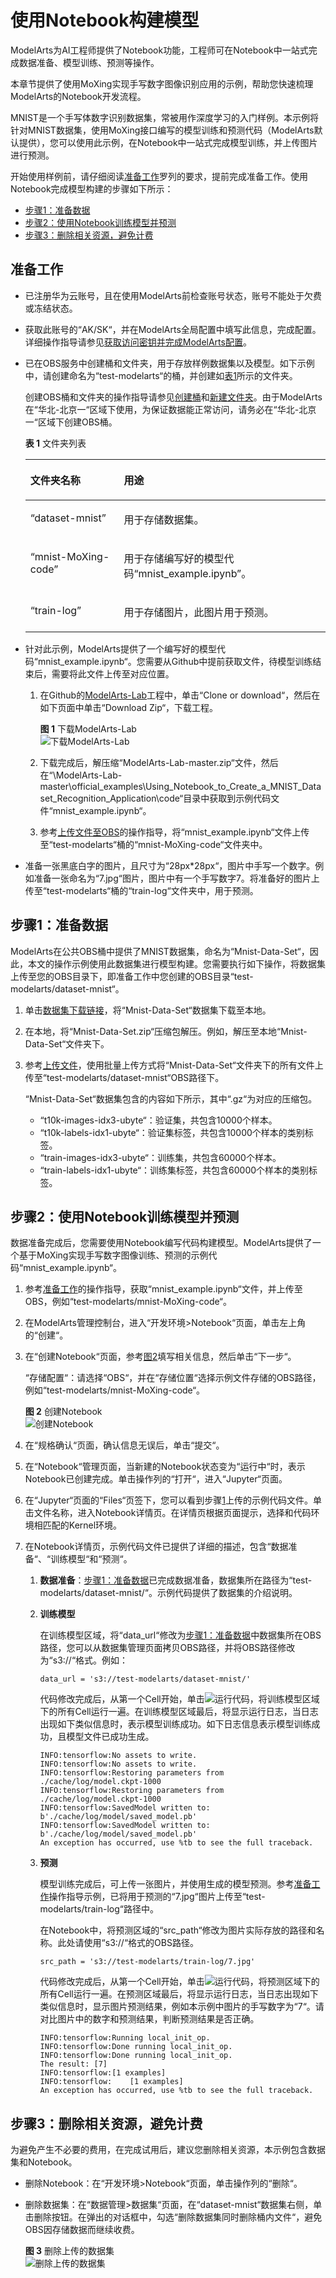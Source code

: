 # 使用Notebook构建模型<a name="modelarts_06_0005"></a>

ModelArts为AI工程师提供了Notebook功能，工程师可在Notebook中一站式完成数据准备、模型训练、预测等操作。

本章节提供了使用MoXing实现手写数字图像识别应用的示例，帮助您快速梳理ModelArts的Notebook开发流程。

MNIST是一个手写体数字识别数据集，常被用作深度学习的入门样例。本示例将针对MNIST数据集，使用MoXing接口编写的模型训练和预测代码（ModelArts默认提供），您可以使用此示例，在Notebook中一站式完成模型训练，并上传图片进行预测。

开始使用样例前，请仔细阅读[准备工作](#section18603111615523)罗列的要求，提前完成准备工作。使用Notebook完成模型构建的步骤如下所示：

-   [步骤1：准备数据](#section31463233105)
-   [步骤2：使用Notebook训练模型并预测](#section1097133612916)
-   [步骤3：删除相关资源，避免计费](#section157112269308)

## 准备工作<a name="section18603111615523"></a>

-   已注册华为云账号，且在使用ModelArts前检查账号状态，账号不能处于欠费或冻结状态。
-   获取此账号的“AK/SK“，并在ModelArts全局配置中填写此信息，完成配置。详细操作指导请参见[获取访问密钥并完成ModelArts配置](https://support.huaweicloud.com/prepare-modelarts/modelarts_08_0002.html)。
-   已在OBS服务中创建桶和文件夹，用于存放样例数据集以及模型。如下示例中，请创建命名为“test-modelarts“的桶，并创建如[表1](#table1477818571332)所示的文件夹。

    创建OBS桶和文件夹的操作指导请参见[创建桶](https://support.huaweicloud.com/usermanual-obs/zh-cn_topic_0045829050.html)和[新建文件夹](https://support.huaweicloud.com/usermanual-obs/zh-cn_topic_0045829103.html)。由于ModelArts在“华北-北京一“区域下使用，为保证数据能正常访问，请务必在“华北-北京一“区域下创建OBS桶。

    **表 1**  文件夹列表

    <a name="table1477818571332"></a>
    <table><thead align="left"><tr id="row1077718579336"><th class="cellrowborder" valign="top" width="31.180000000000003%" id="mcps1.2.3.1.1"><p id="p7777105714334"><a name="p7777105714334"></a><a name="p7777105714334"></a>文件夹名称</p>
    </th>
    <th class="cellrowborder" valign="top" width="68.82000000000001%" id="mcps1.2.3.1.2"><p id="p19777157163317"><a name="p19777157163317"></a><a name="p19777157163317"></a>用途</p>
    </th>
    </tr>
    </thead>
    <tbody><tr id="row377775753311"><td class="cellrowborder" valign="top" width="31.180000000000003%" headers="mcps1.2.3.1.1 "><p id="p77771257203315"><a name="p77771257203315"></a><a name="p77771257203315"></a><span class="parmvalue" id="parmvalue207771257153312"><a name="parmvalue207771257153312"></a><a name="parmvalue207771257153312"></a>“dataset-mnist”</span></p>
    </td>
    <td class="cellrowborder" valign="top" width="68.82000000000001%" headers="mcps1.2.3.1.2 "><p id="p47771557183316"><a name="p47771557183316"></a><a name="p47771557183316"></a>用于存储数据集。</p>
    </td>
    </tr>
    <tr id="row977835717337"><td class="cellrowborder" valign="top" width="31.180000000000003%" headers="mcps1.2.3.1.1 "><p id="p277885783319"><a name="p277885783319"></a><a name="p277885783319"></a><span class="filepath" id="filepath11777145733313"><a name="filepath11777145733313"></a><a name="filepath11777145733313"></a>“mnist-MoXing-code”</span></p>
    </td>
    <td class="cellrowborder" valign="top" width="68.82000000000001%" headers="mcps1.2.3.1.2 "><p id="p1177820577331"><a name="p1177820577331"></a><a name="p1177820577331"></a>用于存储编写好的模型代码<span class="filepath" id="filepath877855719333"><a name="filepath877855719333"></a><a name="filepath877855719333"></a>“mnist_example.ipynb”</span>。</p>
    </td>
    </tr>
    <tr id="row1077815712334"><td class="cellrowborder" valign="top" width="31.180000000000003%" headers="mcps1.2.3.1.1 "><p id="p17786579337"><a name="p17786579337"></a><a name="p17786579337"></a><span class="parmvalue" id="parmvalue177813570337"><a name="parmvalue177813570337"></a><a name="parmvalue177813570337"></a>“train-log”</span></p>
    </td>
    <td class="cellrowborder" valign="top" width="68.82000000000001%" headers="mcps1.2.3.1.2 "><p id="p1377805713314"><a name="p1377805713314"></a><a name="p1377805713314"></a>用于存储图片，此图片用于预测。</p>
    </td>
    </tr>
    </tbody>
    </table>

-   针对此示例，ModelArts提供了一个编写好的模型代码“mnist\_example.ipynb“。您需要从Github中提前获取文件，待模型训练结束后，需要将此文件上传至对应位置。
    1.  在Github的[ModelArts-Lab](https://github.com/huaweicloud/ModelArts-Lab)工程中，单击“Clone or download“，然后在如下页面中单击“Download Zip“，下载工程。

        **图 1**  下载ModelArts-Lab<a name="fig141101453183910"></a>  
        ![](figures/下载ModelArts-Lab.png "下载ModelArts-Lab")

    2.  下载完成后，解压缩“ModelArts-Lab-master.zip“文件，然后在“\\ModelArts-Lab-master\\official\_examples\\Using\_Notebook\_to\_Create\_a\_MNIST\_Dataset\_Recognition\_Application\\code“目录中获取到示例代码文件“mnist\_example.ipynb“。
    3.  参考[上传文件至OBS](https://support.huaweicloud.com/usermanual-obs/zh-cn_topic_0045829660.html)的操作指导，将“mnist\_example.ipynb“文件上传至“test-modelarts“桶的“mnist-MoXing-code“文件夹中。

-   准备一张黑底白字的图片，且尺寸为“28px\*28px“，图片中手写一个数字。例如准备一张命名为“7.jpg“图片，图片中有一个手写数字7。将准备好的图片上传至“test-modelarts“桶的“train-log“文件夹中，用于预测。

## 步骤1：准备数据<a name="section31463233105"></a>

ModelArts在公共OBS桶中提供了MNIST数据集，命名为“Mnist-Data-Set“，因此，本文的操作示例使用此数据集进行模型构建。您需要执行如下操作，将数据集上传至您的OBS目录下，即准备工作中您创建的OBS目录“test-modelarts/dataset-mnist“。

1.  单击[数据集下载链接](https://modelarts-cnnorth1-market-dataset.obs.cn-north-1.myhuaweicloud.com/dataset-market/Mnist-Data-Set/archiver/Mnist-Data-Set.zip)，将“Mnist-Data-Set“数据集下载至本地。
2.  在本地，将“Mnist-Data-Set.zip“压缩包解压。例如，解压至本地“Mnist-Data-Set“文件夹下。
3.  参考[上传文件](https://support.huaweicloud.com/usermanual-obs/zh-cn_topic_0045829660.html)，使用批量上传方式将“Mnist-Data-Set“文件夹下的所有文件上传至“test-modelarts/dataset-mnist“OBS路径下。

    “Mnist-Data-Set“数据集包含的内容如下所示，其中“.gz“为对应的压缩包。

    -   “t10k-images-idx3-ubyte“：验证集，共包含10000个样本。
    -   “t10k-labels-idx1-ubyte“：验证集标签，共包含10000个样本的类别标签。
    -   “train-images-idx3-ubyte“：训练集，共包含60000个样本。
    -   “train-labels-idx1-ubyte“：训练集标签，共包含60000个样本的类别标签。


## 步骤2：使用Notebook训练模型并预测<a name="section1097133612916"></a>

数据准备完成后，您需要使用Notebook编写代码构建模型。ModelArts提供了一个基于MoXing实现手写数字图像训练、预测的示例代码“mnist\_example.ipynb“。

1.  <a name="li12891132171711"></a>参考[准备工作](#section18603111615523)的操作指导，获取“mnist\_example.ipynb“文件，并上传至OBS，例如“test-modelarts/mnist-MoXing-code“。
2.  在ModelArts管理控制台，进入“开发环境\>Notebook“页面，单击左上角的“创建“。
3.  在“创建Notebook“页面，参考[图2](#fig877937114415)填写相关信息，然后单击“下一步“。

    “存储配置“：请选择“OBS“，并在“存储位置“选择示例文件存储的OBS路径，例如“test-modelarts/mnist-MoXing-code“。

    **图 2**  创建Notebook<a name="fig877937114415"></a>  
    ![](figures/创建Notebook.png "创建Notebook")

4.  在“规格确认“页面，确认信息无误后，单击“提交“。
5.  在“Notebook“管理页面，当新建的Notebook状态变为“运行中“时，表示Notebook已创建完成。单击操作列的“打开“，进入“Jupyter“页面。
6.  在“Jupyter“页面的“Files“页签下，您可以看到步骤[1](#li12891132171711)上传的示例代码文件。单击文件名称，进入Notebook详情页。在详情页根据页面提示，选择和代码环境相匹配的Kernel环境。
7.  在Notebook详情页，示例代码文件已提供了详细的描述，包含“数据准备“、“训练模型“和“预测“。
    1.  **数据准备**：[步骤1：准备数据](#section31463233105)已完成数据准备，数据集所在路径为“test-modelarts/dataset-mnist/“。示例代码提供了数据集的介绍说明。
    2.  **训练模型**

        在训练模型区域，将“data\_url“修改为[步骤1：准备数据](#section31463233105)中数据集所在OBS路径，您可以从数据集管理页面拷贝OBS路径，并将OBS路径修改为“s3://“格式。例如：

        ```
        data_url = 's3://test-modelarts/dataset-mnist/'
        ```

        代码修改完成后，从第一个Cell开始，单击![](figures/icon_38.png)运行代码，将训练模型区域下的所有Cell运行一遍。在训练模型区域最后，将显示运行日志，当日志出现如下类似信息时，表示模型训练成功。如下日志信息表示模型训练成功，且模型文件已成功生成。

        ```
        INFO:tensorflow:No assets to write. 
        INFO:tensorflow:No assets to write. 
        INFO:tensorflow:Restoring parameters from ./cache/log/model.ckpt-1000 
        INFO:tensorflow:Restoring parameters from ./cache/log/model.ckpt-1000 
        INFO:tensorflow:SavedModel written to: b'./cache/log/model/saved_model.pb' 
        INFO:tensorflow:SavedModel written to: b'./cache/log/model/saved_model.pb' 
        An exception has occurred, use %tb to see the full traceback.
        ```

    3.  **预测**

        模型训练完成后，可上传一张图片，并使用生成的模型预测。参考[准备工作](#section18603111615523)操作指导示例，已将用于预测的“7.jpg“图片上传至“test-modelarts/train-log“路径中。

        在Notebook中，将预测区域的“src\_path“修改为图片实际存放的路径和名称。此处请使用“s3://“格式的OBS路径。

        ```
        src_path = 's3://test-modelarts/train-log/7.jpg'
        ```

        代码修改完成后，从第一个Cell开始，单击![](figures/icon_38.png)运行代码，将预测区域下的所有Cell运行一遍。在预测区域最后，将显示运行日志，当日志出现如下类似信息时，显示图片预测结果，例如本示例中图片的手写数字为“7“。请对比图片中的数字和预测结果，判断预测结果是否正确。

        ```
        INFO:tensorflow:Running local_init_op. 
        INFO:tensorflow:Done running local_init_op. 
        INFO:tensorflow:Done running local_init_op. 
        The result: [7] 
        INFO:tensorflow:[1 examples] 
        INFO:tensorflow:	[1 examples] 
        An exception has occurred, use %tb to see the full traceback.
        ```



## 步骤3：删除相关资源，避免计费<a name="section157112269308"></a>

为避免产生不必要的费用，在完成试用后，建议您删除相关资源，本示例包含数据集和Notebook。

-   删除Notebook：在“开发环境\>Notebook“页面，单击操作列的“删除“。
-   删除数据集：在“数据管理\>数据集“页面，在“dataset-mnist“数据集右侧，单击删除按钮。在弹出的对话框中，勾选“删除数据集同时删除桶内文件“，避免OBS因存储数据而继续收费。

    **图 3**  删除上传的数据集<a name="fig14240219113212"></a>  
    ![](figures/删除上传的数据集.png "删除上传的数据集")


